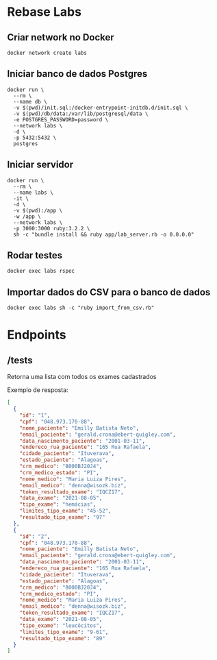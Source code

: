# Rebase Labs

## Criar network no Docker
```shell
docker network create labs
```
## Iniciar banco de dados Postgres
```shell
docker run \
  --rm \
  --name db \
  -v $(pwd)/init.sql:/docker-entrypoint-initdb.d/init.sql \
  -v $(pwd)/db/data:/var/lib/postgresql/data \
  -e POSTGRES_PASSWORD=password \
  --network labs \
  -d \
  -p 5432:5432 \
  postgres
```
## Iniciar servidor
```shell
docker run \
  --rm \
  --name labs \
  -it \
  -d \
  -v $(pwd):/app \
  -w /app \
  --network labs \
  -p 3000:3000 ruby:3.2.2 \
  sh -c "bundle install && ruby app/lab_server.rb -o 0.0.0.0"
```
## Rodar testes
```shell
docker exec labs rspec
```
## Importar dados do CSV para o banco de dados
```shel
docker exec labs sh -c "ruby import_from_csv.rb"
```

# Endpoints

## /tests

Retorna uma lista com todos os exames cadastrados

Exemplo de resposta:

```json
[
  {
    "id": "1",
    "cpf": "048.973.170-88",
    "nome_paciente": "Emilly Batista Neto",
    "email_paciente": "gerald.crona@ebert-quigley.com",
    "data_nascimento_paciente": "2001-03-11",
    "endereco_rua_paciente": "165 Rua Rafaela",
    "cidade_paciente": "Ituverava",
    "estado_paciente": "Alagoas",
    "crm_medico": "B000BJ20J4",
    "crm_medico_estado": "PI",
    "nome_medico": "Maria Luiza Pires",
    "email_medico": "denna@wisozk.biz",
    "token_resultado_exame": "IQCZ17",
    "data_exame": "2021-08-05",
    "tipo_exame": "hemácias",
    "limites_tipo_exame": "45-52",
    "resultado_tipo_exame": "97"
  },
  {
    "id": "2",
    "cpf": "048.973.170-88",
    "nome_paciente": "Emilly Batista Neto",
    "email_paciente": "gerald.crona@ebert-quigley.com",
    "data_nascimento_paciente": "2001-03-11",
    "endereco_rua_paciente": "165 Rua Rafaela",
    "cidade_paciente": "Ituverava",
    "estado_paciente": "Alagoas",
    "crm_medico": "B000BJ20J4",
    "crm_medico_estado": "PI",
    "nome_medico": "Maria Luiza Pires",
    "email_medico": "denna@wisozk.biz",
    "token_resultado_exame": "IQCZ17",
    "data_exame": "2021-08-05",
    "tipo_exame": "leucócitos",
    "limites_tipo_exame": "9-61",
    "resultado_tipo_exame": "89"
  }
]
```
